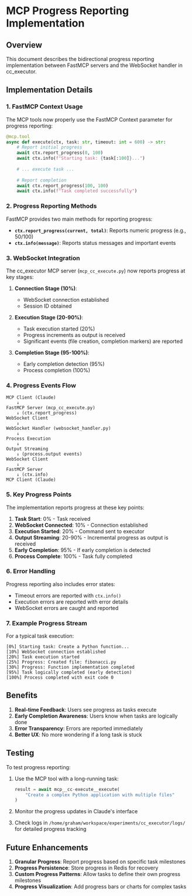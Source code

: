 # MCP Progress Reporting Implementation

## Overview

This document describes the bidirectional progress reporting implementation between FastMCP servers and the WebSocket handler in cc_executor.

## Implementation Details

### 1. FastMCP Context Usage

The MCP tools now properly use the FastMCP Context parameter for progress reporting:

```python
@mcp.tool
async def execute(ctx, task: str, timeout: int = 600) -> str:
    # Report initial progress
    await ctx.report_progress(0, 100)
    await ctx.info(f"Starting task: {task[:100]}...")
    
    # ... execute task ...
    
    # Report completion
    await ctx.report_progress(100, 100)
    await ctx.info(f"Task completed successfully")
```

### 2. Progress Reporting Methods

FastMCP provides two main methods for reporting progress:

- **`ctx.report_progress(current, total)`**: Reports numeric progress (e.g., 50/100)
- **`ctx.info(message)`**: Reports status messages and important events

### 3. WebSocket Integration

The cc_executor MCP server (`mcp_cc_execute.py`) now reports progress at key stages:

1. **Connection Stage (10%)**:
   - WebSocket connection established
   - Session ID obtained

2. **Execution Stage (20-90%)**:
   - Task execution started (20%)
   - Progress increments as output is received
   - Significant events (file creation, completion markers) are reported

3. **Completion Stage (95-100%)**:
   - Early completion detection (95%)
   - Process completion (100%)

### 4. Progress Events Flow

```
MCP Client (Claude)
    ↓
FastMCP Server (mcp_cc_execute.py)
    ↓ (ctx.report_progress)
WebSocket Client
    ↓
WebSocket Handler (websocket_handler.py)
    ↓
Process Execution
    ↓
Output Streaming
    ↓ (process.output events)
WebSocket Client
    ↓
FastMCP Server
    ↓ (ctx.info)
MCP Client (Claude)
```

### 5. Key Progress Points

The implementation reports progress at these key points:

1. **Task Start**: 0% - Task received
2. **WebSocket Connected**: 10% - Connection established
3. **Execution Started**: 20% - Command sent to executor
4. **Output Streaming**: 20-90% - Incremental progress as output is received
5. **Early Completion**: 95% - If early completion is detected
6. **Process Complete**: 100% - Task fully completed

### 6. Error Handling

Progress reporting also includes error states:

- Timeout errors are reported with `ctx.info()`
- Execution errors are reported with error details
- WebSocket errors are caught and reported

### 7. Example Progress Stream

For a typical task execution:

```
[0%] Starting task: Create a Python function...
[10%] WebSocket connection established
[20%] Task execution started
[25%] Progress: Created file: fibonacci.py
[30%] Progress: Function implementation completed
[95%] Task logically completed (early detection)
[100%] Process completed with exit code 0
```

## Benefits

1. **Real-time Feedback**: Users see progress as tasks execute
2. **Early Completion Awareness**: Users know when tasks are logically done
3. **Error Transparency**: Errors are reported immediately
4. **Better UX**: No more wondering if a long task is stuck

## Testing

To test progress reporting:

1. Use the MCP tool with a long-running task:
   ```python
   result = await mcp__cc-execute__execute(
       "Create a complex Python application with multiple files"
   )
   ```

2. Monitor the progress updates in Claude's interface

3. Check logs in `/home/graham/workspace/experiments/cc_executor/logs/` for detailed progress tracking

## Future Enhancements

1. **Granular Progress**: Report progress based on specific task milestones
2. **Progress Persistence**: Store progress in Redis for recovery
3. **Custom Progress Patterns**: Allow tasks to define their own progress milestones
4. **Progress Visualization**: Add progress bars or charts for complex tasks